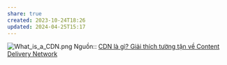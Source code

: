 ```yaml
---
share: true
created: 2023-10-24T18:26
updated: 2024-04-25T15:17
---
```


![What\_is\_a\_CDN.png](https://cdn.shopify.com/s/files/1/0070/7032/files/What_is_a_CDN.png?v=1677446022)
Nguồn:: [CDN là gì? Giải thích tường tận về Content Delivery Network](https://www.hostinger.vn/huong-dan/cdn-la-gi)